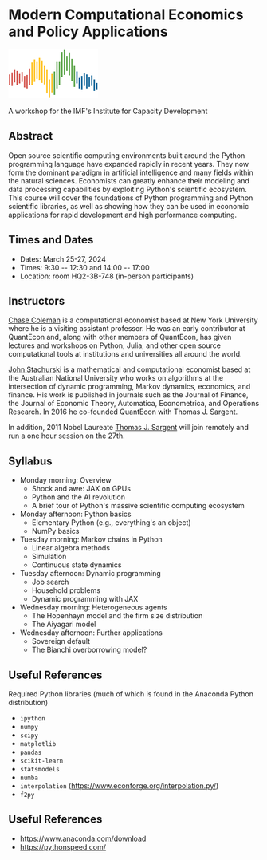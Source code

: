 # Modern Computational Economics and Policy Applications

![](qe-logo-large.png)

A workshop for the IMF's Institute for Capacity Development

## Abstract

Open source scientific computing environments built around the Python
programming language have expanded rapidly in recent years. They now form the
dominant paradigm in artificial intelligence and many fields within the natural
sciences.  Economists can greatly enhance their modeling and data processing
capabilities by exploiting Python's scientific ecosystem.  This course will
cover the foundations of Python programming and Python scientific libraries, as
well as showing how they can be used in economic applications for rapid
development and high performance computing.

## Times and Dates

* Dates: March 25-27, 2024
* Times: 9:30 -- 12:30 and 14:00 -- 17:00 
* Location: room HQ2-3B-748 (in-person participants) 

## Instructors

[Chase Coleman](https://github.com/cc7768) is a computational economist based at New York University where
he is a visiting assistant professor. He was an early contributor at QuantEcon
and, along with other members of QuantEcon, has given lectures and workshops
on Python, Julia, and other open source computational tools at institutions and
universities all around the world.

[John Stachurski](https://johnstachurski.net/) is a mathematical and
computational economist based at the Australian National University who works on
algorithms at the intersection of dynamic programming, Markov dynamics,
economics, and finance.  His work is published in journals such as the Journal
of Finance, the Journal of Economic Theory, Automatica, Econometrica, and
Operations Research.  In 2016 he co-founded QuantEcon with Thomas J. Sargent. 

In addition, 2011 Nobel Laureate [Thomas J. Sargent](http://www.tomsargent.com/)
will join remotely and run a one hour session on the 27th.


## Syllabus

* Monday morning: Overview
  - Shock and awe: JAX on GPUs 
  - Python and the AI revolution
  - A brief tour of Python's massive scientific computing ecosystem
* Monday afternoon: Python basics
  - Elementary Python (e.g., everything's an object)
  - NumPy basics
* Tuesday morning: Markov chains in Python
  - Linear algebra methods
  - Simulation
  - Continuous state dynamics
* Tuesday afternoon: Dynamic programming
  - Job search
  - Household problems
  - Dynamic programming with JAX
* Wednesday morning: Heterogeneous agents
  - The Hopenhayn model and the firm size distribution
  - The Aiyagari model
* Wednesday afternoon: Further applications
  - Sovereign default
  - The Bianchi overborrowing model?

## Useful References

Required Python libraries (much of which is found in the Anaconda Python distribution)

* `ipython`
* `numpy`
* `scipy`
* `matplotlib`
* `pandas`
* `scikit-learn`
* `statsmodels`
* `numba`
* `interpolation` (https://www.econforge.org/interpolation.py/)
* `f2py`

## Useful References

* https://www.anaconda.com/download
* https://pythonspeed.com/
